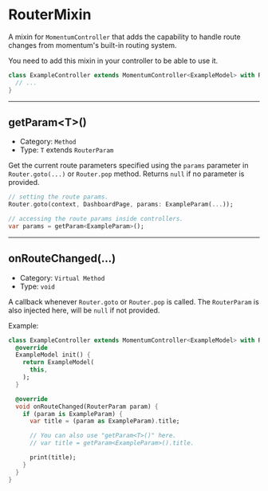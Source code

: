 # RouterMixin
A mixin for `MomentumController` that adds the capability to handle route changes from momentum's built-in routing system.

You need to add this mixin in your controller to be able to use it.

```dart
class ExampleController extends MomentumController<ExampleModel> with RouterMixin {
  // ...
}
```

<hr>

## getParam\<T\>()
- Category: `Method`
- Type: `T` extends `RouterParam`

Get the current route parameters specified using the `params` parameter in `Router.goto(...)` or `Router.pop` method. Returns `null` if no parameter is provided.
```dart
// setting the route params.
Router.goto(context, DashboardPage, params: ExampleParam(...));

// accessing the route params inside controllers.
var params = getParam<ExampleParam>();
```

<hr>

## onRouteChanged(...)
- Category: `Virtual Method`
- Type: `void`

A callback whenever `Router.goto` or `Router.pop` is called. The `RouterParam` is also injected here, will be `null` if not provided.

Example:
```dart
class ExampleController extends MomentumController<ExampleModel> with RouterMixin {
  @override
  ExampleModel init() {
    return ExampleModel(
      this,
    );
  }

  @override
  void onRouteChanged(RouterParam param) {
    if (param is ExampleParam) {
      var title = (param as ExampleParam).title;

      // You can also use "getParam<T>()" here.
      // var title = getParam<ExampleParam>().title.

      print(title);
    }
  }
}
```